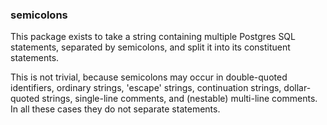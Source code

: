 ### semicolons

This package exists to take a string containing multiple Postgres SQL statements, separated by semicolons, and split it into its constituent statements.

This is not trivial, because semicolons may occur in double-quoted identifiers, ordinary strings, 'escape' strings, continuation strings, dollar-quoted strings, single-line comments, and (nestable) multi-line comments. In all these cases they do not separate statements.

